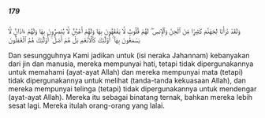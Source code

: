 ##### 179

<span class="ayah">وَلَقَدْ ذَرَأْنَا لِجَهَنَّمَ كَثِيرًۭا مِّنَ ٱلْجِنِّ وَٱلْإِنسِ ۖ لَهُمْ قُلُوبٌۭ لَّا يَفْقَهُونَ بِهَا وَلَهُمْ أَعْيُنٌۭ لَّا يُبْصِرُونَ بِهَا وَلَهُمْ ءَاذَانٌۭ لَّا يَسْمَعُونَ بِهَآ ۚ أُو۟لَٰٓئِكَ كَٱلْأَنْعَٰمِ بَلْ هُمْ أَضَلُّ ۚ أُو۟لَٰٓئِكَ هُمُ ٱلْغَٰفِلُونَ</span>

<span class="ayah_translation">Dan sesungguhnya Kami jadikan untuk (isi neraka Jahannam) kebanyakan dari jin dan manusia, mereka mempunyai hati, tetapi tidak dipergunakannya untuk memahami (ayat-ayat Allah) dan mereka mempunyai mata (tetapi) tidak dipergunakannya untuk melihat (tanda-tanda kekuasaan Allah), dan mereka mempunyai telinga (tetapi) tidak dipergunakannya untuk mendengar (ayat-ayat Allah). Mereka itu sebagai binatang ternak, bahkan mereka lebih sesat lagi. Mereka itulah orang-orang yang lalai.</span>

